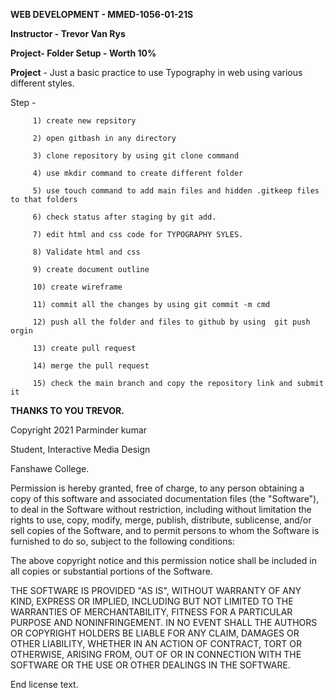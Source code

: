 **WEB DEVELOPMENT - MMED-1056-01-21S**

**Instructor - Trevor Van Rys**

 **Project- Folder Setup - Worth 10%**
 
  **Project** - Just a basic practice to use Typography in web using various different styles. 
  
  Step - 
  
         1) create new repsitory
         
         2) open gitbash in any directory 
         
         3) clone repository by using git clone command
         
         4) use mkdir command to create different folder 
         
         5) use touch command to add main files and hidden .gitkeep files to that folders
         
         6) check status after staging by git add. 
         
         7) edit html and css code for TYPOGRAPHY SYLES.
         
         8) Validate html and css 
         
         9) create document outline
         
         10) create wireframe
         
         11) commit all the changes by using git commit -m cmd
        
         12) push all the folder and files to github by using  git push orgin 
        
         13) create pull request 
         
         14) merge the pull request 
         
         15) check the main branch and copy the repository link and submit it 
         
         
         
        

**THANKS TO YOU TREVOR.**

  Copyright 2021 Parminder kumar

Student, Interactive Media Design

Fanshawe College.

Permission is hereby granted, free of charge, to any person obtaining a copy of this software and associated documentation files (the "Software"), to deal in the Software without restriction, including without limitation the rights to use, copy, modify, merge, publish, distribute, sublicense, and/or sell copies of the Software, and to permit persons to whom the Software is furnished to do so, subject to the following conditions:

The above copyright notice and this permission notice shall be included in all copies or substantial portions of the Software.

THE SOFTWARE IS PROVIDED "AS IS", WITHOUT WARRANTY OF ANY KIND, EXPRESS OR IMPLIED, INCLUDING BUT NOT LIMITED TO THE WARRANTIES OF MERCHANTABILITY, FITNESS FOR A PARTICULAR PURPOSE AND NONINFRINGEMENT. IN NO EVENT SHALL THE AUTHORS OR COPYRIGHT HOLDERS BE LIABLE FOR ANY CLAIM, DAMAGES OR OTHER LIABILITY, WHETHER IN AN ACTION OF CONTRACT, TORT OR OTHERWISE, ARISING FROM, OUT OF OR IN CONNECTION WITH THE SOFTWARE OR THE USE OR OTHER DEALINGS IN THE SOFTWARE.

End license text.
